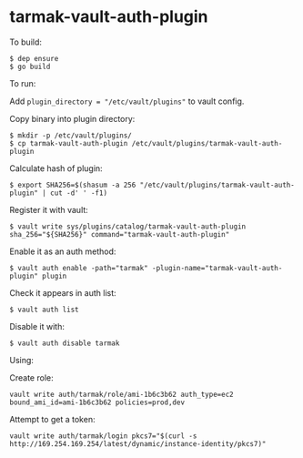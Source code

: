 tarmak-vault-auth-plugin
========================

To build:

    $ dep ensure
    $ go build

To run:

Add `plugin_directory = "/etc/vault/plugins"` to vault config.

Copy binary into plugin directory:

    $ mkdir -p /etc/vault/plugins/
    $ cp tarmak-vault-auth-plugin /etc/vault/plugins/tarmak-vault-auth-plugin

Calculate hash of plugin:

    $ export SHA256=$(shasum -a 256 "/etc/vault/plugins/tarmak-vault-auth-plugin" | cut -d' ' -f1)

Register it with vault:

    $ vault write sys/plugins/catalog/tarmak-vault-auth-plugin sha_256="${SHA256}" command="tarmak-vault-auth-plugin"

Enable it as an auth method:

    $ vault auth enable -path="tarmak" -plugin-name="tarmak-vault-auth-plugin" plugin

Check it appears in auth list:

    $ vault auth list

Disable it with:

    $ vault auth disable tarmak


Using:

Create role:

    vault write auth/tarmak/role/ami-1b6c3b62 auth_type=ec2 bound_ami_id=ami-1b6c3b62 policies=prod,dev

Attempt to get a token:

    vault write auth/tarmak/login pkcs7="$(curl -s http://169.254.169.254/latest/dynamic/instance-identity/pkcs7)"
